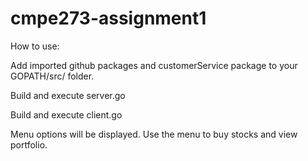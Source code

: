 # cmpe273-assignment1

How to use:

Add imported github packages and customerService package to your GOPATH/src/ folder. 

Build and execute server.go

Build and execute client.go

Menu options will be displayed. Use the menu to buy stocks and view portfolio.
